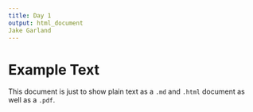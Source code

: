 ```yaml
---
title: Day 1
output: html_document
Jake Garland
---
```


# Example Text

This document is just to show plain text as a `.md` and `.html` document as well as a `.pdf`.
